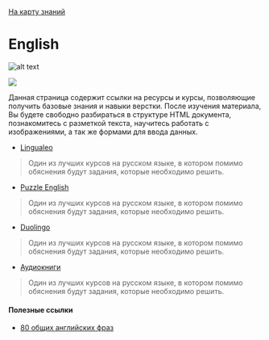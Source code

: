 <a href="https://github.com/js-machine/dashboard/blob/master/knowledge-map/MAP.md#start">На карту знаний</a>

# English

![alt text](https://commons.wikimedia.org/wiki/File:Flag_of_the_United_Kingdom.svg)

![](./images/roadmap-basic.png)

Данная страница содержит ссылки на ресурсы и курсы, позволяющие получить базовые знания и навыки верстки. После изучения материала, Вы будете свободно разбираться в структуре HTML документа, познакомитесь с разметкой текста, научитесь работать с изображениями, а так же формами для ввода данных.


* [Lingualeo](https://lingualeo.com/)

> Один из лучших курсов на русском языке, в котором помимо обяснения будут задания, которые необходимо решить.

* [Puzzle English](https://puzzle-english.com)

> Один из лучших курсов на русском языке, в котором помимо обяснения будут задания, которые необходимо решить.

* [Duolingo](https://www.duolingo.com/)

> Один из лучших курсов на русском языке, в котором помимо обяснения будут задания, которые необходимо решить.

* [Аудиокниги](https://fenglish.ru/adaptirovannye-audioknigi-na-anglijskom-ot-obl/)

> Один из лучших курсов на русском языке, в котором помимо обяснения будут задания, которые необходимо решить.



#### Полезные ссылки

* [80 общих английских фраз](https://englishteacheradriana.com/80-common-english-phrases/)
